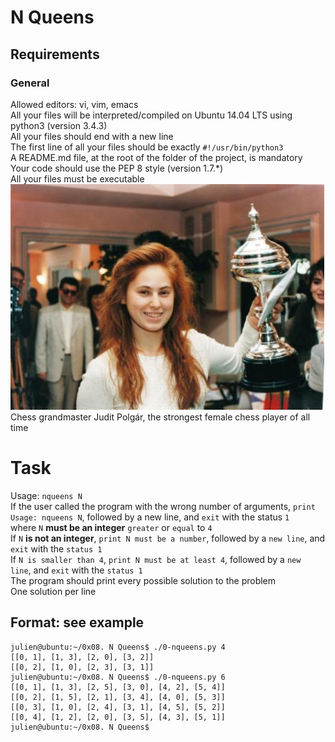 # N Queens

## Requirements
### General
Allowed editors: vi, vim, emacs\
All your files will be interpreted/compiled on Ubuntu 14.04 LTS using python3 (version 3.4.3)\
All your files should end with a new line\
The first line of all your files should be exactly `#!/usr/bin/python3`\
A README.md file, at the root of the folder of the project, is mandatory\
Your code should use the PEP 8 style (version 1.7.*)\
All your files must be executable\
<img src="https://github.com/bugemarvin/alx-interview/blob/master/0x05-nqueens/judth_polgar.jpg" />\
Chess grandmaster Judit Polgár, the strongest female chess player of all time
# Task
Usage: `nqueens N`\
If the user called the program with the wrong number of arguments, `print Usage: nqueens N`, followed by a new line, and `exit` with the status `1`\
where `N` <b>must be an integer</b> `greater` or `equal` to `4`\
If `N` <b>is not an integer</b>, `print N must be a number`, followed by a `new line`, and `exit` with the `status 1`\
If `N is smaller than 4`, `print N must be at least 4`, followed by a `new line`, and `exit` with the `status 1`\
The program should print every possible solution to the problem\
One solution per line
## Format: see example

```
julien@ubuntu:~/0x08. N Queens$ ./0-nqueens.py 4
[[0, 1], [1, 3], [2, 0], [3, 2]]
[[0, 2], [1, 0], [2, 3], [3, 1]]
julien@ubuntu:~/0x08. N Queens$ ./0-nqueens.py 6
[[0, 1], [1, 3], [2, 5], [3, 0], [4, 2], [5, 4]]
[[0, 2], [1, 5], [2, 1], [3, 4], [4, 0], [5, 3]]
[[0, 3], [1, 0], [2, 4], [3, 1], [4, 5], [5, 2]]
[[0, 4], [1, 2], [2, 0], [3, 5], [4, 3], [5, 1]]
julien@ubuntu:~/0x08. N Queens$
```

